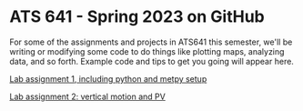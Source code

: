 # ATS 641 - Spring 2023 on GitHub

For some of the assignments and projects in ATS641 this semester, we'll be writing or modifying some code to do things like plotting maps, analyzing data, and so forth.  Example code and tips to get you going will appear here.

[Lab assignment 1, including python and metpy setup](lab1.md)

[Lab assignment 2: vertical motion and PV](lab2.md)
